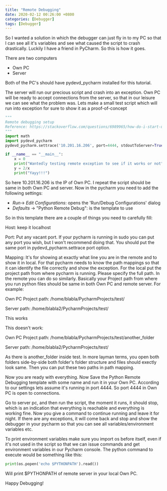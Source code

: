 ```yaml
---
title: "Remote Debugging"
date: 2020-02-12 00:26:00 +0800
categories: [Debugger]
tags: [Debugger]
---
```


So I wanted a solution in which the debugger can just fly in to my PC so that I can see all it's variables and see what caused the script to crash drastically. Luckily I have a friend in PyCharm. So this is how it goes.

There are two computers

- Own PC
- Server

Both of the PC's should have pydevd_pycharm installed for this tutorial.

The server will run our precious script and crash into an exception. Own PC will be ready to accept connections from the server, so that in our leisure we can see what the problem was. Lets make a small test script which will run into exception for sure to show it as a proof-of-concept

```python
"""
Remote debugging setup
Reference: https://stackoverflow.com/questions/6989965/how-do-i-start-up-remote-debugging-with-pycharm
"""
import math
import pydevd_pycharm
pydevd_pycharm.settrace('10.201.16.206', port=4444, stdoutToServer=True, stderrToServer=True)

if __name__ == "__main__":
    x = 0
    print("Wantedly testing remote exception to see if it works or not")
    y = 2/x
    print("Yayy!!!")
```

So here 10.201.16.206 is the IP of Own PC. I repeat the script should be same in both Own PC and server. Now in the pycharm you need to add the following settings:

- *Run*-> *Edit Configurations*: opens the 'Run/Debug Configurations' dialog
- *Defaults* -> "Python Remote Debug": is the template to use

So in this template there are a couple of things you need to carefully fill:

Host: keep it localhost

Port: Put any vacant port. If your pycharm is running in sudo you can put any port you wish, but I won't recommend doing that. You should put the same port in pydevd_pycharm.settrace port option.

Mapping: It's for showing at exactly what line you are in the remote and to show it in local. For that pycharm needs to know the path mappings so that it can identify the file correctly and show the exception. For the local put the project path from where pycharm is running. Please specify the full path. In the remote you can do so similarly. Basically your Project path from where you run python files should be same in both Own PC and remote server. For example:

Own PC Project path: /home/blabla/PycharmProjects/test/

Server path: /home/blabla2/PycharmProjects/test/

This works

This doesn't work:

Own PC Project path: /home/blabla/PycharmProjects/test/another_folder

Server path: /home/blabla2/PycharmProjects/test/

As there is another_folder inside test. In more layman terms, you open both folders side-by-side both folder's folder structure and files should exectly look same. Then you can put these two paths in path mapping.

Now you are ready with everything. Now Save the Python Remote Debugging template with some name and run it in your Own PC.  According to our settings lets assume it's running in port 4444. So port 4444 in Own PC is open to connections.

Go to server pc, and then run the script, the moment it runs, it should stop, which is an indication that everything is reachable and everything is working fine. Now you give a command to continue running and leave it for night. If there are any exceptions, it will come back and stop and show the debugger in your pycharm so that you can see all variables/environment variables etc.

To print environment variables make sure you import os before itself, even if it's not used in the script so that we can issue commands and get environment variables in our Pycharm console. The python command to execute would be something like this:

```python
print(os.popen('echo $PYTHONPATH').read())
```

Will print $PYTHONPATH of remote server in your local Own PC.

Happy Debugging!







